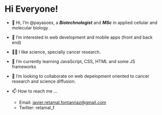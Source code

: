 # Hi Everyone!

- 👋 Hi, I’m @payasoex, a ***Biotechnologist*** and ***MSc*** in applied cellular and molecular biology .
- 👀 I’m interested in web development and mobile apps (front and back end)
- 👨‍🔬 I like science, specially cancer research.
- 🌱 I’m currently learning JavaScript, CSS, HTML and some JS frameworks
- 💞️ I’m looking to collaborate on web depelopment oriented to cancer research and science diffusion.
- 📫 How to reach me ... 

    * Email:    javier.retamal.fontannaz@gmail.com
    * Twitter:  retamal_f

<!---
payasoex/payasoex is a ✨ special ✨ repository because its `README.md` (this file) appears on your GitHub profile.
You can click the Preview link to take a look at your changes.
--->
